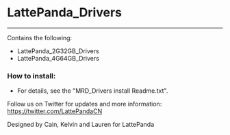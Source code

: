 # LattePanda_Drivers
----------------

Contains the following:

- LattePanda_2G32GB_Drivers  
- LattePanda_4G64GB_Drivers

### How to install:   

- For details, see the "MRD_Drivers install Readme.txt".  

Follow us on Twitter for updates and more information: https://twitter.com/LattePandaCN

Designed by Cain, Kelvin and Lauren for LattePanda


